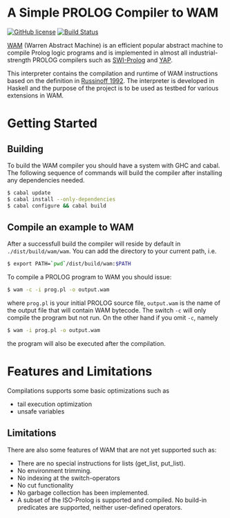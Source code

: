 # A Simple PROLOG Compiler to WAM

[![GitHub license](https://img.shields.io/badge/license-GPLv2-blue.svg)](https://raw.githubusercontent.com/acharal/wam/master/LICENSE)
[![Build Status](https://travis-ci.org/acharal/wam.svg?branch=master)](https://travis-ci.org/acharal/wam)


[WAM][1] (Warren Abstract Machine) is an efficient popular abstract machine
to compile Prolog logic programs and is implemented in almost 
all industrial-strength PROLOG compilers such as [SWI-Prolog][2] and [YAP][3].

This interpreter contains the compilation and runtime of WAM instructions
based on the definition in [Russinoff 1992][4]. The interpreter is developed
in Haskell and the purpose of the project is to be used as testbed for various
extensions in WAM.

# Getting Started


## Building

To build the WAM compiler you should have a system with GHC and cabal.
The following sequence of commands will build the compiler after installing
any dependencies needed.
```bash
$ cabal update
$ cabal install --only-dependencies
$ cabal configure && cabal build
```

## Compile an example to WAM

After a successfull build the compiler will reside by default in `./dist/build/wam/wam`.
You can add the directory to your current path, i.e.
```bash
$ export PATH=`pwd`/dist/build/wam:$PATH
```
To compile a PROLOG program to WAM you should issue:
```bash
$ wam -c -i prog.pl -o output.wam
```
where `prog.pl` is your initial PROLOG source file, `output.wam` is the
name of the output file that will contain WAM bytecode. The switch `-c` will
only compile the program but not run. On the other hand if you omit `-c`,
namely
```bash
$ wam -i prog.pl -o output.wam
```
the program will also be executed after the compilation.

# Features and Limitations

Compilations supports some basic optimizations such as

 * tail execution optimization
 * unsafe variables

## Limitations

There are also some features of WAM that are not yet supported such as:

 * There are no special instructions for lists (get_list, put_list).
 * No environment trimming.
 * No indexing at the switch-operators
 * No cut functionality
 * No garbage collection has been implemented.
 * A subset of the ISO-Prolog is supported and compiled. No build-in predicates
   are supported, neither user-defined operators.

[1]: http://wambook.sourceforge.net/
[2]: http://www.swi-prolog.org/
[3]: http://www.dcc.fc.up.pt/~vsc/Yap/
[4]: http://citeseerx.ist.psu.edu/viewdoc/summary?doi=10.1.1.39.873
